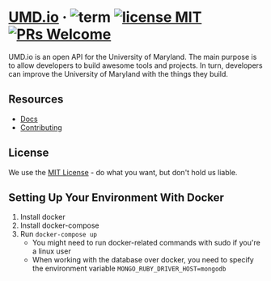 # [UMD.io](http://umd.io/) &middot; ![term](https://img.shields.io/badge/term-Fall_2017-brightgreen.svg) [![license MIT](https://img.shields.io/github/license/mashape/apistatus.svg)](./LICENSE) [![PRs Welcome](https://img.shields.io/badge/PRs-welcome-brightgreen.svg)](CONTRIBUTING.md#pull-requests)

UMD.io is an open API for the University of Maryland. The main purpose is to allow developers to build awesome tools and projects. In turn, developers can improve the University of Maryland with the things they build.

## Resources

* [Docs](http://umd.io/)
* [Contributing](CONTRIBUTING.md)

## License

We use the [MIT License](./LICENSE) - do what you want, but don't hold us liable.

## Setting Up Your Environment With Docker
1. Install docker
2. Install docker-compose
3. Run `docker-compose up`
   * You might need to run docker-related commands with sudo if you're a linux user
   * When working with the database over docker, you need to specify the environment variable
     `MONGO_RUBY_DRIVER_HOST=mongodb`
